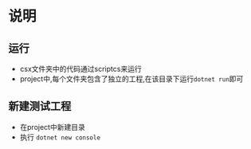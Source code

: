 # 说明

## 运行

- csx文件夹中的代码通过scriptcs来运行
- project中,每个文件夹包含了独立的工程,在该目录下运行`dotnet run`即可

## 新建测试工程

- 在project中新建目录
- 执行 `dotnet new console`
